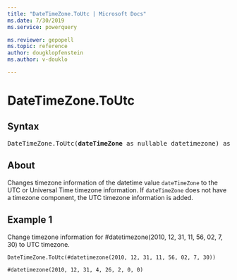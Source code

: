 ```yaml
---
title: "DateTimeZone.ToUtc | Microsoft Docs"
ms.date: 7/30/2019
ms.service: powerquery

ms.reviewer: gepopell
ms.topic: reference
author: dougklopfenstein
ms.author: v-douklo

---
```

# DateTimeZone.ToUtc

## Syntax

<pre>
DateTimeZone.ToUtc(<b>dateTimeZone</b> as nullable datetimezone) as nullable datetimezone
</pre>
  
## About  
Changes timezone information of the datetime value `dateTimeZone` to the UTC or Universal Time timezone information. If `dateTimeZone` does not have a timezone component, the UTC timezone information is added.

## Example 1
Change timezone information for #datetimezone(2010, 12, 31, 11, 56, 02, 7, 30) to UTC timezone.

```powerquery-m
DateTimeZone.ToUtc(#datetimezone(2010, 12, 31, 11, 56, 02, 7, 30))
```

`#datetimezone(2010, 12, 31, 4, 26, 2, 0, 0)`